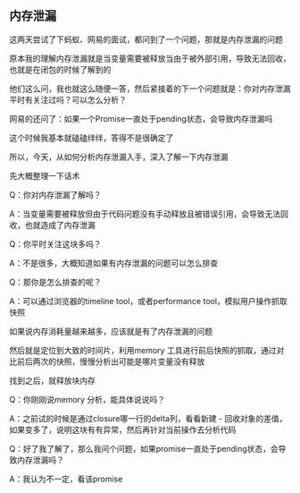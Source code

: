 ## 内存泄漏

这两天尝试了下蚂蚁、网易的面试，都问到了一个问题，那就是内存泄漏的问题

原本我的理解内存泄漏就是当变量需要被释放当由于被外部引用，导致无法回收，也就是在闭包的时候了解到的

他们这么问，我也就这么随便一答，然后紧接着的下一个问题就是：你对内存泄漏平时有关注过吗？可以怎么分析？

网易的还问了：如果一个Promise一直处于pending状态，会导致内存泄漏吗

这个时候我基本就磕磕绊绊，答得不是很确定了

所以，今天，从如何分析内存泄漏入手，深入了解一下内存泄漏

先大概整理一下话术

Q：你对内存泄漏了解吗？

A：当变量需要被释放但由于代码问题没有手动释放且被错误引用，会导致无法回收，也就造成了内存泄漏

Q：你平时关注这块多吗？

A：不是很多，大概知道如果有内存泄漏的问题可以怎么排查

Q：那你是怎么排查的呢？

A：可以通过浏览器的timeline tool，或者performance tool，模拟用户操作抓取快照

如果说内存消耗量越来越多，应该就是有了内存泄漏的问题

然后就是定位到大致的时间片，利用memory 工具进行前后快照的抓取，通过对比前后两次的快照，慢慢分析出可能是哪片变量没有释放

找到之后，就释放块内存

Q：你刚刚说memory 分析，能具体说说吗？

A：之前试的时候是通过closure哪一行的delta列，看看新建 - 回收对象的差值，如果变多了，说明这块有有异常，然后再针对当前操作去分析代码

Q：好了我了解了，那么我问个问题，如果promise一直处于pending状态，会导致内存泄漏吗？

A：我认为不一定，看该promise

